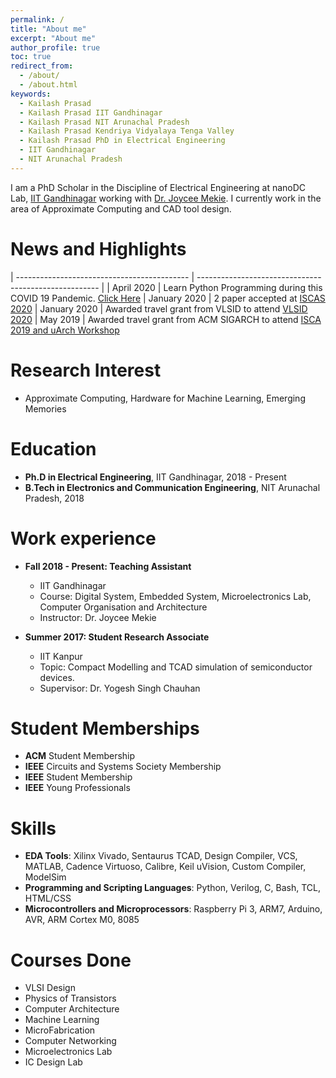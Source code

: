 ```yaml
---
permalink: /
title: "About me"
excerpt: "About me"
author_profile: true
toc: true
redirect_from: 
  - /about/
  - /about.html
keywords:
  - Kailash Prasad
  - Kailash Prasad IIT Gandhinagar
  - Kailash Prasad NIT Arunachal Pradesh
  - Kailash Prasad Kendriya Vidyalaya Tenga Valley
  - Kailash Prasad PhD in Electrical Engineering
  - IIT Gandhinagar
  - NIT Arunachal Pradesh
---
```


I am a PhD Scholar in the Discipline of Electrical Engineering at nanoDC Lab, [IIT Gandhinagar](https://iitgn.ac.in/)  working with [Dr. Joycee Mekie](https://joycee.people.iitgn.ac.in/). I currently work in the area of Approximate Computing and CAD tool design.

News and Highlights
======
| ------------------------------------------- | ----------------------------------------------------- |
| April 2020 | Learn Python Programming during this COVID 19 Pandemic. [Click Here](https://kailash-prasad.github.io/personal/presentation/)
| January 2020 | 2 paper accepted at [ISCAS 2020](https://www.iscas2020.org/)
| January 2020 | Awarded travel grant from VLSID to attend [VLSID 2020](http://embeddedandvlsidesignconference.org/)
| May 2019 | Awarded travel grant from ACM SIGARCH to attend [ISCA 2019 and uArch Workshop](https://iscaconf.org/isca2019/index.html)


Research Interest
======
* Approximate Computing, Hardware for Machine Learning, Emerging Memories

Education
======
* **Ph.D in Electrical Engineering**, IIT Gandhinagar, 2018 - Present
* **B.Tech in Electronics and Communication Engineering**, NIT Arunachal Pradesh, 2018

Work experience
======
* **Fall 2018 - Present: Teaching Assistant**
  * IIT Gandhinagar
  * Course: Digital System, Embedded System, Microelectronics Lab, Computer Organisation and Architecture
  * Instructor: Dr. Joycee Mekie
  
* **Summer 2017: Student Research Associate**
  * IIT Kanpur
  * Topic: Compact Modelling and TCAD simulation of semiconductor devices.
  * Supervisor: Dr. Yogesh Singh Chauhan

Student Memberships
======
* **ACM** Student Membership
* **IEEE** Circuits and Systems Society Membership
* **IEEE** Student Membership
* **IEEE** Young Professionals

Skills
======
* **EDA Tools**: Xilinx Vivado, Sentaurus TCAD, Design Compiler, VCS, MATLAB, Cadence Virtuoso, Calibre, Keil uVision, Custom Compiler, ModelSim
* **Programming and Scripting Languages**: Python, Verilog, C, Bash, TCL, HTML/CSS
* **Microcontrollers and Microprocessors**: Raspberry Pi 3, ARM7, Arduino, AVR, ARM Cortex M0, 8085

Courses Done
======
* VLSI Design           
* Physics of Transistors
* Computer Architecture 
* Machine Learning
* MicroFabrication      
* Computer Networking
* Microelectronics Lab  
* IC Design Lab
